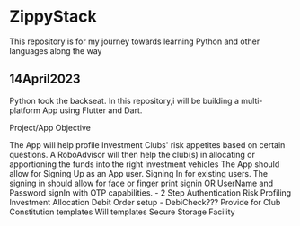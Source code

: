# ZippyStack

This repository is for my journey towards learning Python and other languages along the way

## 14April2023

Python took the backseat. In this repository,i will be building a multi-platform App using Flutter and Dart.

Project/App Objective

The App will help profile Investment Clubs' risk appetites based on certain questions.
A RoboAdvisor will then help the club(s) in allocating or apportioning the funds into the right investment vehicles
The App should allow for
   Signing Up as an App user.
   Signing In for existing users.
      The signing in should allow for face or finger print signin OR
      UserName and Password signIn with OTP capabilities. - 2 Step Authentication
Risk Profiling
Investment Allocation
Debit Order setup - DebiCheck???
Provide for Club Constitution templates
Will templates
Secure Storage Facility
